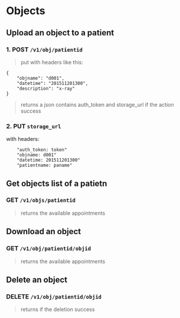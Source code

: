 # Objects


## Upload an object to a patient

### 1. POST `/v1/obj/patientid`
> put with headers like this:
```
{
    "objname": "d001",
    "datetime": "201511201300",
    "description": "x-ray"
}
```
> returns a json contains auth_token and storage_url if the action success

### 2. PUT `storage_url`
with headers:
```
    "auth_token: token"
    "objname: d001"
    "datetime: 201511201300"
    "patientname: paname"
```


## Get objects list of a patietn

### GET `/v1/objs/patientid`
> returns the available appointments
>

## Download an object

### GET `/v1/obj/patientid/objid`
> returns the available appointments
>


## Delete an object

### DELETE `/v1/obj/patientid/objid`
> returns if the deletion success

